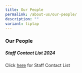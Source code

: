```yaml
---
title: Our People
permalink: /about-us/our-people/
description: ""
variant: tiptap
---
```

<h3><strong>Our People</strong></h3><h5><strong>Staff Contact List 2024</strong></h5><p>Click <a href="/files/Staff_Contact_List_2024.pdf" rel="noopener noreferrer nofollow" target="_blank">here</a> for Staff Contact List </p>